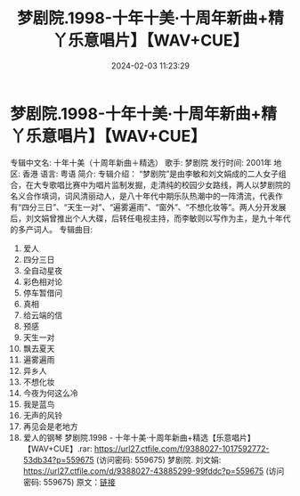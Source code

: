 ﻿---
title: 梦剧院.1998-十年十美·十周年新曲+精丫乐意唱片】【WAV+CUE】
date: 2024-02-03 11:23:29
categories: WAV车载音乐、镜像
tags: 华语中文
---
# 梦剧院.1998-十年十美·十周年新曲+精丫乐意唱片】【WAV+CUE】

专辑中文名: 十年十美（十周年新曲＋精选）
歌手: 梦剧院
发行时间: 2001年
地区: 香港
语言: 粤语
简介:
专辑介绍：
“梦剧院”是由李敏和刘文娟成的二人女子组合，在大专歌唱比赛中为唱片监制发掘，走清纯的校园少女路线，两人以梦剧院的名义合作填词，词风清丽动人，是八十年代中期乐队热潮中的一阵清流，代表作有“四分三日”、“天生一对”、“遍雾遍雨”、“窗外”、“不想化妆等”。两人分开发展后，刘文娟曾推出个人大碟，后转任电视主持，而李敏则以写作为主，是九十年代的多产词人。
专辑曲目:
01. 爱人
02. 四分三日
03. 全自动星夜
04. 彩色相对论
05. 停车暂借问
06. 真相
07. 给云端的信
08. 预感
09. 天生一对
10. 飘去夏天
11. 遍雾遍雨
12. 异乡人
13. 不想化妆
14. 今夜为何这么冷
15. 我是蓝鸟
16. 无声的风铃
17. 再见会是老地方
18. 爱人的钢琴
梦剧院.1998 - 十年十美·十周年新曲+精选【乐意唱片】【WAV+CUE】.rar: https://url27.ctfile.com/f/9388027-1017592772-53db34?p=559675
(访问密码: 559675)
梦剧院. 刘文娟: https://url27.ctfile.com/d/9388027-43885299-99fddc?p=559675
(访问密码: 559675)
原文：[链接](https://blog.sina.com.cn/s/blog_1647c7e76010314cq.html)